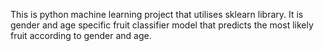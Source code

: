 This is python machine learning project that utilises sklearn library. It is gender and age specific fruit classifier model that predicts the most likely fruit according to gender and age.
